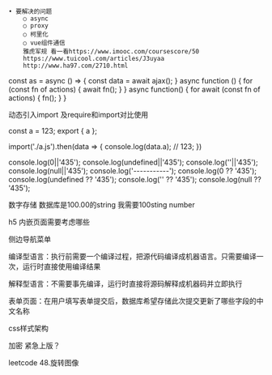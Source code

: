 
	• 要解决的问题
		○ async
		○ proxy
		○ 柯里化
		○ vue组件通信
		雅虎军规 看一看https://www.imooc.com/coursescore/50
		https://www.tuicool.com/articles/J3uyaa
		http://www.ha97.com/2710.html
const as = async () => { const data = await ajax(); }
async function () {
    for (const fn of actions) {
        await fn();
    }
}
async function() {
    for await (const fn of actions) {
        fn();
    }
}

动态引入import 及require和import对比使用

const a = 123;
export { a };

import('./a.js').then(data => {
    console.log(data.a); // 123;
})

console.log(0||'435');
console.log(undefined||'435');
console.log(''||'435');
console.log(null||'435');
console.log('-----------');
console.log(0 ?? '435');
console.log(undefined ?? '435');
console.log('' ?? '435');
console.log(null ?? '435');


数字存储
数据库是100.00的string
我需要100sting number


h5 内嵌页面需要考虑哪些

侧边导航菜单

编译型语言：执行前需要一个编译过程，把源代码编译成机器语言。只需要编译一次，运行时直接使用编译结果

解释型语言：不需要事先编译，运行时直接将源码解释成机器码并立即执行

表单页面：在用户填写表单提交后，数据库希望存储此次提交更新了哪些字段的中文名称

css样式架构

加密
紧急上版？

leetcode 48.旋转图像
